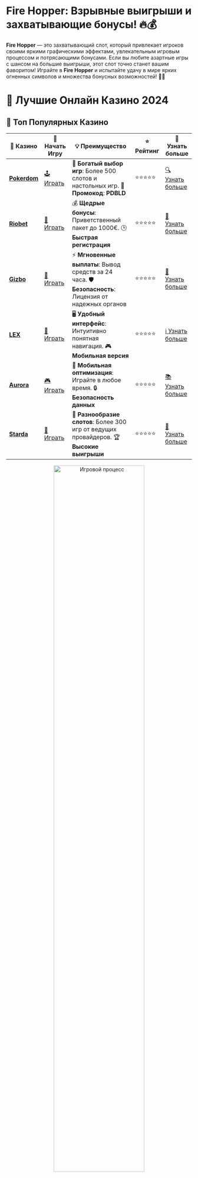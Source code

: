 # **Fire Hopper**: Взрывные выигрыши и захватывающие бонусы! 🔥💰

**Fire Hopper** — это захватывающий слот, который привлекает игроков своими яркими графическими эффектами, увлекательным игровым процессом и потрясающими бонусами. Если вы любите азартные игры с шансом на большие выигрыши, этот слот точно станет вашим фаворитом! Играйте в **Fire Hopper** и испытайте удачу в мире ярких огненных символов и множества бонусных возможностей! 🎰🔥

# 🎰 Лучшие Онлайн Казино 2024

## 🌟 Топ Популярных Казино

| 🎲 **Казино** | 🔗 **Начать Игру** | 💡 **Преимущество** | ⭐ **Рейтинг** | 🔗 **Узнать больше** |
|--------------|---------------------|---------------------|----------------|----------------------|
| [**Pokerdom**](https://brandplay.link/4k77v2yx) | [🕹️ Играть](https://brandplay.link/4k77v2yx) | 🎉 **Богатый выбор игр**: Более 500 слотов и настольных игр. 🎁 **Промокод**: **PDBLD** | ⭐⭐⭐⭐⭐ | [🔍 Узнать больше](https://brandplay.link/4k77v2yx) |
| [**Riobet**](https://brandplay.link/7xBLTPyj) | [🎰 Играть](https://brandplay.link/7xBLTPyj) | 💰 **Щедрые бонусы**: Приветственный пакет до 1000€. 🕒 **Быстрая регистрация** | ⭐⭐⭐⭐⭐ | [📖 Узнать больше](https://brandplay.link/7xBLTPyj) |
| [**Gizbo**](https://brandplay.link/bprXw4YV) | [🎲 Играть](https://brandplay.link/bprXw4YV) | ⚡ **Мгновенные выплаты**: Вывод средств за 24 часа. 🛡️ **Безопасность**: Лицензия от надежных органов | ⭐⭐⭐⭐⭐ | [📝 Узнать больше](https://brandplay.link/bprXw4YV) |
| [**LEX**](https://brandplay.link/zW4hdDFV) | [🤑 Играть](https://brandplay.link/zW4hdDFV) | 🖥️ **Удобный интерфейс**: Интуитивно понятная навигация. 🎮 **Мобильная версия** | ⭐⭐⭐⭐⭐ | [ℹ️ Узнать больше](https://brandplay.link/zW4hdDFV) |
| [**Aurora**](https://10trafic-stat2.com/click/668546556bcc6313411604bd/6766/13032/subaccount) | [🎮 Играть](https://10trafic-stat2.com/click/668546556bcc6313411604bd/6766/13032/subaccount) | 📱 **Мобильная оптимизация**: Играйте в любое время. 🔒 **Безопасность данных** | ⭐⭐⭐⭐⭐ | [📚 Узнать больше](https://10trafic-stat2.com/click/668546556bcc6313411604bd/6766/13032/subaccount) |
| [**Starda**](https://brandplay.link/fB7xwRFL) | [🎯 Играть](https://brandplay.link/fB7xwRFL) | 🎰 **Разнообразие слотов**: Более 300 игр от ведущих провайдеров. 🏆 **Высокие выигрыши** | ⭐⭐⭐⭐⭐ | [🔎 Узнать больше](https://brandplay.link/fB7xwRFL) |

<div align="center">
    <img src="https://i.pinimg.com/originals/87/9e/b9/879eb9354dd0699582408b68f2e253b2.gif" alt="Игровой процесс" width="70%">
</div>

## 💎 Лучшие Бонусы и Акции

| 🎲 **Казино** | 🔗 **Начать Игру** | 💡 **Преимущество** | ⭐ **Рейтинг** | 🔗 **Узнать больше** |
|--------------|---------------------|---------------------|----------------|----------------------|
| [**Kometa**](https://brandplay.link/8ZymQJV8) | [🎰 Играть](https://brandplay.link/8ZymQJV8) | 🎁 **Эксклюзивные бонусы**: Регулярные акции и промо. 🔄 **Программы лояльности** | ⭐⭐⭐⭐☆ | [🔍 Узнать больше](https://brandplay.link/8ZymQJV8) |
| [**R7**](https://brandplay.link/bMd3Yjsw) | [🕹️ Играть](https://brandplay.link/bMd3Yjsw) | 🕒 **Круглосуточная поддержка**: Всегда на связи. 💸 **Высокие лимиты** | ⭐⭐⭐⭐☆ | [📖 Узнать больше](https://brandplay.link/bMd3Yjsw) |
| [**7K**](https://brandplay.link/BvQyFShp) | [🎲 Играть](https://brandplay.link/BvQyFShp) | 🌟 **Эксклюзивные бонусы**: Только для VIP игроков. 🎉 **Сезонные акции** | ⭐⭐⭐⭐☆ | [📝 Узнать больше](https://brandplay.link/BvQyFShp) |
| [**Kent**](https://brandplay.link/Fv2WP3js) | [🤑 Играть](https://brandplay.link/Fv2WP3js) | 📈 **Высокий RTP**: Более 98%. 💼 **Профессиональная поддержка** | ⭐⭐⭐⭐☆ | [ℹ️ Узнать больше](https://brandplay.link/Fv2WP3js) |
| [**1Xslots**](https://brandplay.link/hSB1khtr) | [🎮 Играть](https://brandplay.link/hSB1khtr) | 🎉 **Множество акций**: Еженедельные бонусы и турниры. 🛡️ **Безопасность** | ⭐⭐⭐⭐☆ | [📚 Узнать больше](https://brandplay.link/hSB1khtr) |
| [**Gama**](https://brandplay.link/j6NMKsDz) | [🎯 Играть](https://brandplay.link/j6NMKsDz) | 🔍 **Интуитивный интерфейс**: Легкость использования. 🏅 **Престижные турниры** | ⭐⭐⭐⭐☆ | [🔎 Узнать больше](https://brandplay.link/j6NMKsDz) |

<div align="center">
    <img src="https://i.pinimg.com/originals/87/9e/b9/879eb9354dd0699582408b68f2e253b2.gif" alt="Игровой процесс" width="70%">
</div>

## 🚀 Быстрые Выигрыши и Поддержка

| 🎲 **Казино** | 🔗 **Начать Игру** | 💡 **Преимущество** | ⭐ **Рейтинг** | 🔗 **Узнать больше** |
|--------------|---------------------|---------------------|----------------|----------------------|
| [**Onion**](https://brandplay.link/zBGRVpQ9) | [🎰 Играть](https://brandplay.link/zBGRVpQ9) | 🤑 **Низкие ставки**: Идеально для начинающих. 🔄 **Быстрые выводы** | ⭐⭐⭐⭐☆ | [🔍 Узнать больше](https://brandplay.link/zBGRVpQ9) |
| [**Чемпион**](https://temon-gter.cfd/go/lRq?p80412p304504pcc44t17455) | [🕹️ Играть](https://temon-gter.cfd/go/lRq?p80412p304504pcc44t17455) | 🏅 **Лояльная программа**: Награды за активность. 🎁 **Ежемесячные бонусы** | ⭐⭐⭐⭐☆ | [📖 Узнать больше](https://temon-gter.cfd/go/lRq?p80412p304504pcc44t17455) |
| [**Vavada**](https://vavadapartner.pro/?promo=ea5c9275-6854-4505-94fc-95ab18221945-linkb2) | [🎲 Играть](https://vavadapartner.pro/?promo=ea5c9275-6854-4505-94fc-95ab18221945-linkb2) | 🚀 **Быстрая регистрация**: Начните играть мгновенно. 🔐 **Безопасные транзакции** | ⭐⭐⭐⭐☆ | [📝 Узнать больше](https://vavadapartner.pro/?promo=ea5c9275-6854-4505-94fc-95ab18221945-linkb2) |
| [**Friends**](https://gofriends.kim/linkb2) | [🤑 Играть](https://gofriends.kim/linkb2) | 🤝 **Социальные игры**: Играйте с друзьями. 🌐 **Мультиплатформенность** | ⭐⭐⭐⭐☆ | [ℹ️ Узнать больше](https://gofriends.kim/linkb2) |
| [**1WIN**](https://brandplay.link/smXVpBbG) | [🎮 Играть](https://brandplay.link/smXVpBbG) | 🏆 **Спортивные ставки**: Широкий выбор видов спорта. 💵 **Высокие коэффициенты** | ⭐⭐⭐⭐☆ | [📚 Узнать больше](https://brandplay.link/smXVpBbG) |
| [**Drip**](https://drp-ircp01.com/c07e6a3db) | [🎯 Играть](https://drp-ircp01.com/c07e6a3db) | 🌐 **Инновационные игры**: Новейшие игровые технологии. 🛡️ **Высокая безопасность** | ⭐⭐⭐⭐☆ | [🔎 Узнать больше](https://drp-ircp01.com/c07e6a3db) |
| [**JoyCasino**](https://rpc30.call2me.pro/?/ru/registration?apkpop=0&partner=p24970p3291217pc98f) | [🎰 Играть](https://rpc30.call2me.pro/?/ru/registration?apkpop=0&partner=p24970p3291217pc98f) | 🎁 **Приятные бонусы**: Ежедневные акции и подарки. 🕹️ **Разнообразие игр** | ⭐⭐⭐⭐☆ | [🔍 Узнать больше](https://rpc30.call2me.pro/?/ru/registration?apkpop=0&partner=p24970p3291217pc98f) |

<div align="center">
    <img src="https://i.pinimg.com/originals/87/9e/b9/879eb9354dd0699582408b68f2e253b2.gif" alt="Игровой процесс" width="70%">
</div>
---

✨ **Выбирайте лучшее казино для себя и наслаждайтесь игрой! Удачи!** ✨
![Fire Hopper](https://i.pinimg.com/originals/a9/29/6e/a9296ea1cf6a7c20a985e593451f0323.png)

### Почему стоит играть в **Fire Hopper**? 🔥🎮

1. **Захватывающая тематика**  
   Слот **Fire Hopper** погружает игроков в мир огня и взрывных бонусов. Его яркие символы и спецэффекты создают незабываемую атмосферу, а каждый спин приносит новые возможности для победы. Погрузитесь в мир приключений с этим уникальным игровым автоматом!

2. **Щедрые бонусы**  
   **Fire Hopper** предлагает игрокам различные бонусные функции, такие как бесплатные спины, множители и особые бонусные раунды. Эти бонусы увеличивают ваши шансы на крупные выигрыши и делают игру еще более увлекательной!

3. **Простой и удобный интерфейс**  
   Слот обладает интуитивно понятным интерфейсом, что позволяет легко начать игру даже новичкам. Простой доступ к настройкам и информации о выплатах делает игровой процесс комфортным и понятным.

4. **Высокий потенциал выплат**  
   **Fire Hopper** известен своими высокими выплатами и щедрыми бонусами. Игроки могут рассчитывать на значительные выигрыши, особенно если удастся активировать бонусные функции, которые могут значительно увеличить итоговую сумму.

### Как выиграть в **Fire Hopper**? 💡🎰

1. **Используйте бонусы по максимуму**  
   В **Fire Hopper** часто выпадают бонусы, такие как бесплатные спины и множители. Используйте эти возможности, чтобы увеличить свой банкролл и улучшить шансы на крупные выплаты.

2. **Ознакомьтесь с таблицей выплат**  
   Перед началом игры стоит ознакомиться с таблицей выплат и узнать, какие символы и комбинации дают наибольшие выигрыши. Это поможет вам правильно настроить стратегию и выбрать оптимальные ставки.

3. **Следите за бонусными раундами**  
   Бонусные раунды в **Fire Hopper** могут принести вам значительные выигрыши. Следите за тем, когда активируются бонусы, и используйте их для повышения шансов на победу.

4. **Контролируйте свои ставки**  
   **Fire Hopper** предлагает различные уровни ставок, поэтому важно выбрать тот, который соответствует вашему бюджету. Контролируйте размер ставок и устанавливайте лимиты, чтобы избежать ненужных потерь.

### Преимущества игры в **Fire Hopper** 🔥💰

1. **Уникальная графика и звук**  
   В **Fire Hopper** использована потрясающая графика, которая создает эффект присутствия в мире огня и приключений. Яркие огненные символы и динамичные анимации делают игру визуально привлекательной.

2. **Большие выигрыши и бонусы**  
   Слот предлагает игрокам большие возможности для выигрышей, особенно если активируются бонусные функции. Бесплатные спины, множители и другие бонусы позволяют значительно увеличить ваш выигрыш.

3. **Легкость в управлении**  
   Интуитивно понятный интерфейс делает игру доступной для всех. Независимо от того, являетесь ли вы новичком или опытным игроком, вам будет легко разобраться в механике слота.

4. **Мобильная версия**  
   Играйте в **Fire Hopper** где угодно! Слот доступен на мобильных устройствах, что позволяет вам наслаждаться любимой игрой в любое время и в любом месте.

### Советы для игры в **Fire Hopper** 🎯💡

1. **Используйте бонусы для увеличения выигрыша**  
   **Fire Hopper** предлагает множество бонусов, которые могут существенно увеличить ваш выигрыш. Не упустите шанс воспользоваться бесплатными спинами и другими преимуществами.

2. **Следите за частотой выпадения бонусов**  
   В **Fire Hopper** бонусы могут выпадать довольно часто, но важно отслеживать, когда они активируются, чтобы максимально эффективно использовать их для увеличения выигрыша.

3. **Играйте ответственно**  
   Устанавливайте лимиты на ставки и время игры, чтобы не рисковать больше, чем можете себе позволить. Ответственная игра — это залог долгого и приятного игрового опыта.

4. **Тестируйте игру в демо-режиме**  
   Прежде чем начать играть на реальные деньги, попробуйте **Fire Hopper** в демо-режиме. Это поможет вам привыкнуть к игровым механикам и понять, как активируются бонусные функции.

### Заключение

**Fire Hopper** — это увлекательный и щедрый слот, который подарит вам множество возможностей для выигрышей. 🎰🔥

Если вы любите яркие слоты с высокими выплатами и множеством бонусных функций, **Fire Hopper** — это ваш идеальный выбор. Играйте с удовольствием и не забывайте об ответственности! 🎉💰
